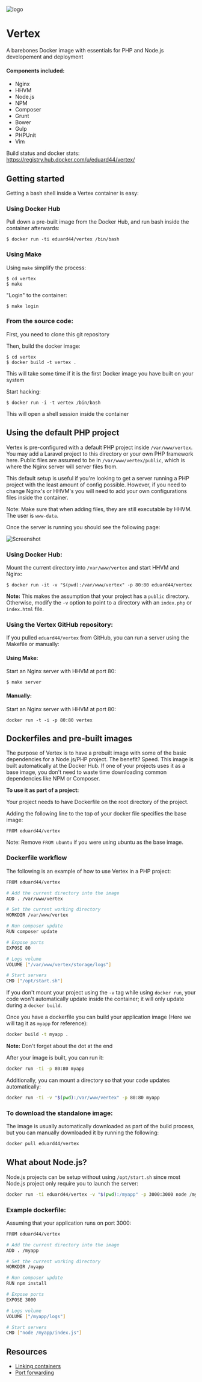 ![logo](https://raw.githubusercontent.com/eduard44/vertex/master/logo.png)

# Vertex

A barebones Docker image with essentials for PHP and Node.js developement and deployment

#### Components included:

- Nginx
- HHVM
- Node.js
- NPM
- Composer
- Grunt
- Bower
- Gulp
- PHPUnit
- Vim

Build status and docker stats: https://registry.hub.docker.com/u/eduard44/vertex/

## Getting started

Getting a bash shell inside a Vertex container is easy:

### Using Docker Hub

Pull down a pre-built image from the Docker Hub, and run bash inside the container afterwards:

```
$ docker run -ti eduard44/vertex /bin/bash
```

### Using Make

Using `make` simplify the process:

```
$ cd vertex
$ make
```

"Login" to the container:

```
$ make login
```

### From the source code:

First, you need to clone this git repository

Then, build the docker image:

```
$ cd vertex
$ docker build -t vertex .
```

This will take some time if it is the first Docker image you have built
on your system

Start hacking:
```
$ docker run -i -t vertex /bin/bash
```

This will open a shell session inside the container

## Using the default PHP project

Vertex is pre-configured with a default PHP project inside `/var/www/vertex`. You may add a Laravel project to this directory or your own PHP framework here. Public files are assumed to be in `/var/www/vertex/public`, which is where the  Nginx server will server files from.

This default setup is useful if you're looking to get a server running a PHP project with the least amount of config possible. However, if you need to change Nginx's or HHVM's you will need to add your own configurations files inside the container.

Note: Make sure that when adding files, they are still executable by HHVM. The user is `www-data`.

Once the server is running you should see the following page:

![Screenshot](http://i.imgur.com/ucJXOmm.png)

### Using Docker Hub:

Mount the current directory into `/var/www/vertex` and start HHVM and Nginx:

```
$ docker run -it -v "$(pwd):/var/www/vertex" -p 80:80 eduard44/vertex
```

**Note:** This makes the assumption that your project has a `public` directory. Otherwise, modify the `-v` option to point to a directory with an `index.php` or `index.html` file.

### Using the Vertex GitHub repository:

If you pulled `eduard44/vertex` from GitHub, you can run a server using the Makefile or manually:

#### Using Make:

Start an Nginx server with HHVM at port 80:

```
$ make server
```

#### Manually:

Start an Nginx server with HHVM at port 80:

```
docker run -t -i -p 80:80 vertex
```

## Dockerfiles and pre-built images

The purpose of Vertex is to have a prebuilt image with some of the basic dependencies for a Node.js/PHP project. The benefit? Speed. This image
is built automatically at the Docker Hub. If one of your projects uses it as a base image, you don't need to waste time downloading common dependencies like NPM or Composer.

__To use it as part of a project:__

Your project needs to have Dockerfile on the root directory of the project.

Adding the following line to the top of your docker file specifies the base image:
```
FROM eduard44/vertex
```

Note: Remove `FROM ubuntu` if you were using ubuntu as the base image.

### Dockerfile workflow

The following is an example of how to use Vertex in a PHP project:

```bash
FROM eduard44/vertex

# Add the current directory into the image
ADD . /var/www/vertex

# Set the current working directory
WORKDIR /var/www/vertex

# Run composer update
RUN composer update

# Expose ports
EXPOSE 80

# Logs volume
VOLUME ["/var/www/vertex/storage/logs"]

# Start servers
CMD ["/opt/start.sh"]
```
If you don't mount your project using the `-v` tag while using `docker run`, your code won't automatically update inside the container; it will only update during a `docker build`.

Once you have a dockerfile you can build your application image (Here we will tag it as `myapp` for reference):

```bash
docker build -t myapp .
```

**Note:** Don't forget about the dot at the end

After your image is built, you can run it:

```bash
docker run -ti -p 80:80 myapp
```

Additionally, you can mount a directory so that your code updates automatically:

```bash
docker run -ti -v "$(pwd):/var/www/vertex" -p 80:80 myapp
```

### To download the standalone image:

The image is usually automatically downloaded as part of the build process, but you can manually downloaded it by running the following:

```bash
docker pull eduard44/vertex
```

## What about Node.js?

Node.js projects can be setup without using `/opt/start.sh` since most Node.js project only require you to launch the server:

```bash
docker run -ti eduard44/vertex -v "$(pwd):/myapp" -p 3000:3000 node /myapp/index.js
```
### Example dockerfile:

Assuming that your application runs on port 3000:

```bash
FROM eduard44/vertex

# Add the current directory into the image
ADD . /myapp

# Set the current working directory
WORKDIR /myapp

# Run composer update
RUN npm install

# Expose ports
EXPOSE 3000

# Logs volume
VOLUME ["/myapp/logs"]

# Start servers
CMD ["node /myapp/index.js"]
```

## Resources

- [Linking containers](https://docs.docker.com/userguide/dockerlinks/)
- [Port forwarding](https://github.com/wsargent/docker-cheat-sheet#exposing-ports)